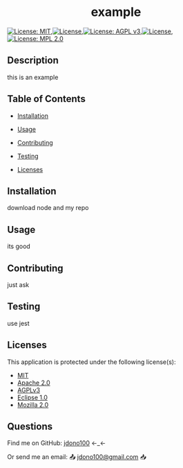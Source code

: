 
  <h1 align="center">example</h1>

  [![License: MIT](https://img.shields.io/badge/License-MIT-yellow.svg)](https://opensource.org/licenses/MIT),[![License](https://img.shields.io/badge/License-Apache%202.0-yellowgreen.svg)](https://opensource.org/licenses/Apache-2.0),[![License: AGPL v3](https://img.shields.io/badge/License-AGPL%20v3-blue.svg)](https://www.gnu.org/licenses/agpl-3.0),[![License](https://img.shields.io/badge/License-EPL%201.0-red.svg)](https://opensource.org/licenses/EPL-1.0),[![License: MPL 2.0](https://img.shields.io/badge/License-MPL%202.0-brightgreen.svg)](https://opensource.org/licenses/MPL-2.0)

## Description

  this is an example

## Table of Contents

  
* [Installation](#installation)

* [Usage](#usage)

* [Contributing](#contribution)

* [Testing](#test)

  
* [Licenses](#licenses)


## Installation

  download node and my repo

## Usage

  its good

## Contributing
  
  just ask

## Testing

  use jest

  ## Licenses
This application is protected under the following license(s):
* [MIT](https://opensource.org/licenses/MIT)
* [Apache 2.0](https://opensource.org/licenses/Apache-2.0)
* [AGPLv3](https://www.gnu.org/licenses/agpl-3.0)
* [Eclipse 1.0](https://opensource.org/licenses/EPL-1.0)
* [Mozilla 2.0](https://opensource.org/licenses/MPL-2.0)


## Questions

  Find me on GitHub: [jdono100](https://github.com/jdono100) ←_←

  Or send me an email: 📤 [jdono100@gmail.com](mailto:jdono100@gmail.com) 📥
